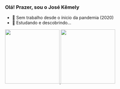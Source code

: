 ### Olá! Prazer, sou o José Kêmely

- 🔭 Sem trabalho desde o ínicio da pandemia (2020)
- 🌱 Estudando e descobrindo...

<div>
  <a href="https://github.com/josekemely">
  <img height="180em" src="https://github-readme-stats.vercel.app/api?username=josekemely&show_icons=false&theme=dark&include_all_commits=true&count_private=true"/>
  <img height="180em" src="https://github-readme-stats.vercel.app/api/top-langs/?username=josekemely&layout=compact&langs_count=7&theme=dark"/>
</div>
